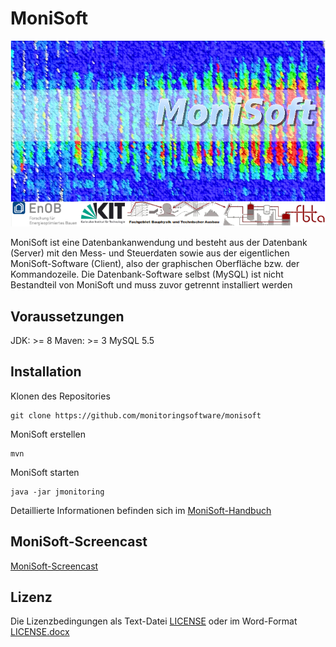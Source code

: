 # MoniSoft

![Monisoft Logo](src/monisoftsplash.png)

MoniSoft ist eine Datenbankanwendung und besteht aus der Datenbank (Server) mit den Mess- und Steuerdaten sowie aus der eigentlichen MoniSoft-Software (Client), also der graphischen Oberfläche
bzw. der Kommandozeile. Die Datenbank-Software selbst (MySQL) ist nicht Bestandteil von MoniSoft und muss zuvor getrennt installiert werden

## Voraussetzungen

JDK: >= 8
Maven: >= 3
MySQL 5.5

## Installation

Klonen des Repositories

```
git clone https://github.com/monitoringsoftware/monisoft
```

MoniSoft erstellen

```
mvn
```
MoniSoft starten

```
java -jar jmonitoring
```

Detaillierte Informationen befinden sich im [MoniSoft-Handbuch](copy_to_dist/MoniSoft-Handbuch.pdf)

## MoniSoft-Screencast

[MoniSoft-Screencast](https://www.youtube.com/watch?v=cZKX0Ee6OT8&list=PLT8o9t6885fcF5veJgQtQx6PQlvpiV0YX&index=1)

## Lizenz

Die Lizenzbedingungen als Text-Datei [LICENSE](LICENSE) 
oder im Word-Format [LICENSE.docx](LICENSE.docx) 

